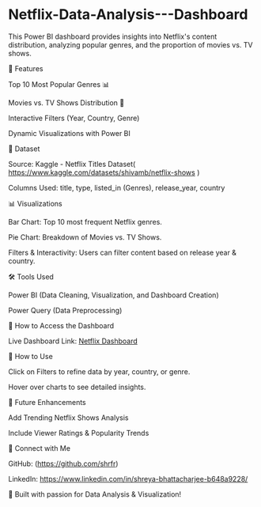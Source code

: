 # Netflix-Data-Analysis---Dashboard

This Power BI dashboard provides insights into Netflix's content distribution, analyzing popular genres, and the proportion of movies vs. TV shows.

🚀 Features

Top 10 Most Popular Genres 📊

Movies vs. TV Shows Distribution 🍿

Interactive Filters (Year, Country, Genre)

Dynamic Visualizations with Power BI

📂 Dataset

Source: Kaggle - Netflix Titles Dataset( https://www.kaggle.com/datasets/shivamb/netflix-shows )

Columns Used: title, type, listed_in (Genres), release_year, country

📊 Visualizations

Bar Chart: Top 10 most frequent Netflix genres.

Pie Chart: Breakdown of Movies vs. TV Shows.

Filters & Interactivity: Users can filter content based on release year & country.

🛠️ Tools Used

Power BI (Data Cleaning, Visualization, and Dashboard Creation)

Power Query (Data Preprocessing)

📎 How to Access the Dashboard

Live Dashboard Link: [Netflix Dashboard](https://app.powerbi.com/links/8QmilRKtpb?ctid=ddaefc43-6062-456e-b110-98a82695e5c3&pbi_source=linkShare)


📜 How to Use

Click on Filters to refine data by year, country, or genre.

Hover over charts to see detailed insights.

🌟 Future Enhancements

Add Trending Netflix Shows Analysis

Include Viewer Ratings & Popularity Trends

🔗 Connect with Me

GitHub: (https://github.com/shrfr)

LinkedIn: https://www.linkedin.com/in/shreya-bhattacharjee-b648a9228/

🚀 Built with passion for Data Analysis & Visualization! 
